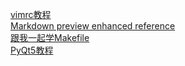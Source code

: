 [vimrc教程](http://learnvimscriptthehardway.onefloweroneworld.com/)</br>
[Markdown preview enhanced reference](https://shd101wyy.github.io/markdown-preview-enhanced/#/)</br>
[跟我一起学Makefile](https://seisman.github.io/how-to-write-makefile/introduction.html)</br>
[PyQt5教程](http://www.cnblogs.com/archisama/p/5453260.html)</br>

